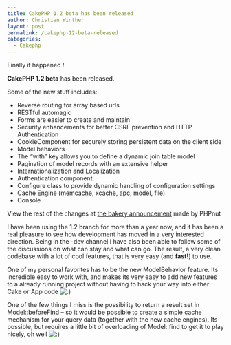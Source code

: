 ```yaml
---
title: CakePHP 1.2 beta has been released
author: Christian Winther
layout: post
permalink: /cakephp-12-beta-released
categories:
  - Cakephp
---
```

Finally it happened !

**CakePHP 1.2 beta** has been released.

Some of the new stuff includes:

*   Reverse routing for array based urls
*   RESTful automagic
*   Forms are easier to create and maintain
*   Security enhancements for better CSRF prevention and HTTP Authentication
*   CookieComponent for securely storing persistent data on the client side
*   Model behaviors
*   The &#8220;with&#8221; key allows you to define a dynamic join table model
*   Pagination of model records with an extensive helper
*   Internationalization and Localization
*   Authentication component
*   Configure class to provide dynamic handling of configuration settings
*   Cache Engine (memcache, xcache, apc, model, file)
*   Console

View the rest of the changes at <a target="_blank" href="http://bakery.cakephp.org/articles/view/new-year-new-beta">the bakery announcement</a> made by PHPnut

I have been using the 1.2 branch for more than a year now, and it has been a real pleasure to see how development has moved in a very interested direction. Being in the -dev channel I have also been able to follow some of the discussions on what can stay and what can go. The result, a very clean codebase with a lot of cool features, that is very easy (and **fast!**) to use.

One of my personal favorites has to be the new ModelBehavior feature. Its incredible easy to work with, and makes its very easy to add new features to a already running project without having to hack your way into either Cake or App code <img src='http://www.cakephp.nu/wp-includes/images/smilies/icon_smile.gif' alt=':)' class='wp-smiley' /> 

One of the few things I miss is the possibility to return a result set in Model::beforeFind &#8211; so it would be possible to create a simple cache mechanism for your query data (together with the new cache engines). Its possible, but requires a little bit of overloading of Model::find to get it to play nicely, oh well <img src='http://www.cakephp.nu/wp-includes/images/smilies/icon_smile.gif' alt=':)' class='wp-smiley' />